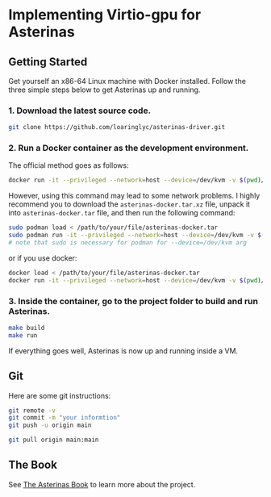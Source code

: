 # Implementing Virtio-gpu for Asterinas

## Getting Started

Get yourself an x86-64 Linux machine with Docker installed.
Follow the three simple steps below to get Asterinas up and running.

### 1. Download the latest source code.

```bash
git clone https://github.com/loaringlyc/asterinas-driver.git
```

### 2. Run a Docker container as the development environment.

The official method goes as follows:

```bash
docker run -it --privileged --network=host --device=/dev/kvm -v $(pwd)/asterinas:/root/asterinas asterinas/asterinas:0.9.4
```

However, using this command may lead to some network problems. I highly recommend you to download the `asterinas-docker.tar.xz` file, unpack it into `asterinas-docker.tar` file, and then run the following command:

```bash
sudo podman load < /path/to/your/file/asterinas-docker.tar
sudo podman run -it --privileged --network=host --device=/dev/kvm -v $(pwd)/asterinas-driver:/root/asterinas docker.io/asterinas/asterinas:0.9.4
# note that sudo is necessary for podman for --device=/dev/kvm arg
``` 

or if you use docker:
```bash
docker load < /path/to/your/file/asterinas-docker.tar
docker run -it --privileged --network=host --device=/dev/kvm -v $(pwd)/asterinas-driver:/root/asterinas docker.io/asterinas/asterinas:0.9.4
```

### 3. Inside the container, go to the project folder to build and run Asterinas.

```bash
make build
make run
```

If everything goes well, Asterinas is now up and running inside a VM.

## Git 

Here are some git instructions:

```bash
git remote -v
git commit -m "your informtion"
git push -u origin main

git pull origin main:main
```

## The Book

See [The Asterinas Book](https://asterinas.github.io/book/) to learn more about the project.
